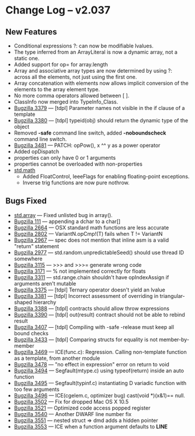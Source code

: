 <h1>Change Log &ndash; v2.037</h1>

<h2 id="new-features">New Features</h2>

* Conditional expressions ?: can now be modifiable lvalues.
* The type inferred from an ArrayLiteral is now a dynamic array, not a
  static one.
* Added support for op= for array.length
* Array and associative array types are now determined by using ?: across all
  the elements, not just using the first one.
* Array concatenation with elements now allows implicit conversion of the
  elements to the array element type.
* No more comma operators allowed between [ ].
* ClassInfo now merged into TypeInfo_Class.
* [Bugzilla 3379](/bug/3379) &mdash; [tdpl] Parameter names not visible in the if clause of a template
* [Bugzilla 3380](/bug/3380) &mdash; [tdpl] typeid(obj) should return the dynamic type of the object
* Removed **-safe** command line switch, added **-noboundscheck** command
  line switch.
* [Bugzilla 3481](/bug/3481) &mdash; PATCH: opPow(), x ^^ y as a power operator
* Added opDispatch
* properties can only have 0 or 1 arguments
* properties cannot be overloaded with non-properties
* [std.math](/phobos/std_math)
    * Added FloatControl, IeeeFlags for enabling floating-point exceptions.
    * Inverse trig functions are now pure nothrow.

<h2 id="bugs-fixed">Bugs Fixed</h2>

* [std.array](/phobos/std_array) &mdash; Fixed unlisted bug in array().
* [Bugzilla 111](/bug/111) &mdash; appending a dchar to a char[]
* [Bugzilla 2664](/bug/2664) &mdash; OSX standard math functions are less accurate
* [Bugzilla 2802](/bug/2802) &mdash; VariantN.opCmp!(T) fails when T != VariantN
* [Bugzilla 2967](/bug/2967) &mdash; spec does not mention that inline asm is a valid "return" statement
* [Bugzilla 2977](/bug/2977) &mdash; std.random.unpredictableSeed() should use thread ID somewhere
* [Bugzilla 3115](/bug/3115) &mdash; >>> and >>>= generate wrong code
* [Bugzilla 3171](/bug/3171) &mdash; % not implemented correctly for floats
* [Bugzilla 3311](/bug/3311) &mdash; std.range.chain shouldn't have opIndexAssign if arguments aren't mutable
* [Bugzilla 3375](/bug/3375) &mdash; [tdpl] Ternary operator doesn't yield an lvalue
* [Bugzilla 3381](/bug/3381) &mdash; [tdpl] Incorrect assessment of overriding in triangular-shaped hierarchy
* [Bugzilla 3388](/bug/3388) &mdash; [tdpl] contracts should allow throw expressions
* [Bugzilla 3390](/bug/3390) &mdash; [tdpl] out(result) contract should not be able to rebind result
* [Bugzilla 3407](/bug/3407) &mdash; [tdpl] Compiling with -safe -release must keep all bound checks
* [Bugzilla 3433](/bug/3433) &mdash; [tdpl] Comparing structs for equality is not member-by-member
* [Bugzilla 3469](/bug/3469) &mdash; ICE(func.c): Regression. Calling non-template function as a template, from another module
* [Bugzilla 3478](/bug/3478) &mdash; "no effect in expression" error on return to void
* [Bugzilla 3494](/bug/3494) &mdash; Segfault(mtype.c) using typeof(return) inside an auto function
* [Bugzilla 3495](/bug/3495) &mdash; Segfault(typinf.c) instantiating D variadic function with too few arguments
* [Bugzilla 3496](/bug/3496) &mdash; ICE(cgelem.c, optimizer bug) cast(void *)(x&1)== null.
* [Bugzilla 3502](/bug/3502) &mdash; Fix for dropped Mac OS X 10.5
* [Bugzilla 3521](/bug/3521) &mdash; Optimized code access popped register
* [Bugzilla 3540](/bug/3540) &mdash; Another DWARF line number fix
* [Bugzilla 3551](/bug/3551) &mdash; nested struct => dmd adds a hidden pointer
* [Bugzilla 3553](/bug/3553) &mdash; ICE when a function argument defaults to __LINE__
